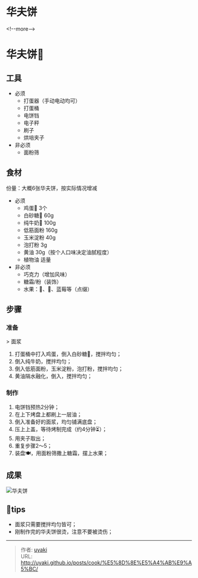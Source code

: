# 华夫饼


&lt;!--more--&gt;
# 华夫饼🧇

## 工具

- 必须
  - 打蛋器（手动电动均可）
  - 打蛋桶
  - 电饼铛
  - 电子秤
  - 刷子
  - 烘培夹子
- 非必须
  - 面粉筛

## 食材

份量：大概6张华夫饼，按实际情况增减

- 必须
  - 鸡蛋🥚 3个
  - 白砂糖🧂 60g
  - 纯牛奶🥛 100g
  - 低筋面粉 160g
  - 玉米淀粉 40g
  - 泡打粉 3g
  - 黄油 30g（按个人口味决定油腻程度）
  - 植物油 适量
- 非必须
  - 巧克力（增加风味）
  - 糖霜/粉（装饰）
  - 水果：🍓、🍒、蓝莓等（点缀）

## 步骤

### 准备

&gt; 面浆

1. 打蛋桶中打入鸡蛋，倒入白砂糖🧂，搅拌均匀；
2. 倒入纯牛奶，搅拌均匀；
3. 倒入低筋面粉，玉米淀粉，泡打粉，搅拌均匀；
4. 黄油隔水融化，倒入，搅拌均匀； 

### 制作

1. 电饼铛预热2分钟；
2. 在上下烤盘上都刷上一层油；
3. 倒入准备好的面浆，均匀铺满底盘；
4. 压上上盖，等待烤制完成（约4分钟⏳）；
5. 用夹子取出；
6. 重复步骤2～5；
7. 装盘🍽，用面粉筛撒上糖霜，摆上水果；

## 成果

![华夫饼](https://cdn.jsdelivr.net/gh/uyaki/pic-cloud/img/20200212015315.png)

## 📌tips
- 面浆只需要搅拌均匀皆可；
- 刚制作完的华夫饼很烫，注意不要被烫伤；



---

> 作者: [uyaki](https://www.github.com/uyaki)  
> URL: http://uyaki.github.io/posts/cook/%E5%8D%8E%E5%A4%AB%E9%A5%BC/  

